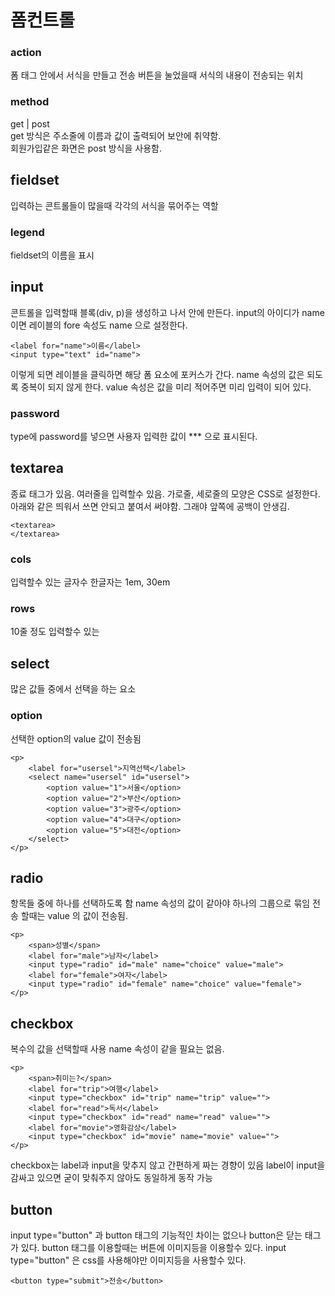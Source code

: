 # 폼컨트롤

### action
폼 태그 안에서 서식을 만들고 전송 버튼을 눌었을때
서식의 내용이 전송되는 위치

### method
get | post  
get 방식은 주소줄에 이름과 값이 출력되어 보안에 취약함.  
회원가입같은 화면은 post 방식을 사용함.  

## fieldset 
입력하는 콘트롤들이 많을때 각각의 서식을 묶어주는 역할

### legend
fieldset의 이름을 표시


## input
콘트롤을 입력할때 블록(div, p)을 생성하고 나서 안에 만든다.
input의 아이디가 name 이면 레이블의 fore 속성도 name 으로 설정한다.
```
<label for="name">이름</label>
<input type="text" id="name">
```
이렇게 되면 레이블을 클릭하면 해당 폼 요소에 포커스가 간다.
name 속성의 값은 되도록 중복이 되지 않게 한다.
value 속성은 값을 미리 적어주면 미리 입력이 되어 있다.

### password
type에 password를 넣으면 사용자 입력한 값이 *** 으로 표시된다.


## textarea
종료 태그가 있음. 여러줄을 입력할수 있음. 가로줄, 세로줄의 모양은 CSS로 설정한다.
아래와 같은 띄워서 쓰면 안되고 붙여서 써야함. 그래야 앞쪽에 공백이 안생김.
```
<textarea>
</textarea>
```
### cols
입력할수 있는 글자수
한글자는 1em, 30em
### rows
10줄 정도 입력할수 있는 

## select
많은 값들 중에서 선택을 하는 요소
### option
선택한 option의 value 값이 전송됨
```
<p>
    <label for="usersel">지역선택</label>
    <select name="usersel" id="usersel">
        <option value="1">서울</option>
        <option value="2">부산</option>
        <option value="3">광주</option>
        <option value="4">대구</option>
        <option value="5">대전</option>
    </select>
</p>
```

## radio
항목들 중에 하나를 선택하도록 함
name 속성의 값이 같아야 하나의 그룹으로 묶임
전송 할때는 value 의 값이 전송됨.
```
<p>
    <span>성별</span>
    <label for="male">남자</label>
    <input type="radio" id="male" name="choice" value="male">
    <label for="female">여자</label>
    <input type="radio" id="female" name="choice" value="female">
</p>
```

## checkbox
복수의 값을 선택할때 사용
name 속성이 같을 필요는 없음.
```
<p>
    <span>취미는?</span>
    <label for="trip">여행</label>
    <input type="checkbox" id="trip" name="trip" value="">
    <label for="read">독서</label>
    <input type="checkbox" id="read" name="read" value="">
    <label for="movie">영화감상</label>
    <input type="checkbox" id="movie" name="movie" value="">
</p>
```

checkbox는 label과 input을 맞추지 않고 간편하게 짜는 경향이 있음
label이 input을 감싸고 있으면 굳이 맞춰주지 않아도 동일하게 동작 가능

## button
input type="button" 과 button 태그의 기능적인 차이는 없으나
button은 닫는 태그가 있다.
button 태그를 이용할때는 버튼에 이미지등을 이용할수 있다.
input type="button" 은 css를 사용해야만 이미지등을 사용할수 있다.
```
<button type="submit">전송</button>
```
